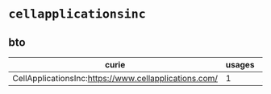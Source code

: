 # `cellapplicationsinc`

## bto

| curie                                                 |   usages | nodes                                                     |
|-------------------------------------------------------|----------|-----------------------------------------------------------|
| CellApplicationsInc:https://www.cellapplications.com/ |        1 | [BTO:0003599](http://purl.obolibrary.org/obo/BTO_0003599) |

